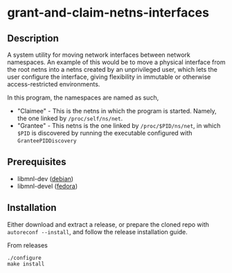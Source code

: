 # grant-and-claim-netns-interfaces

## Description

A system utility for moving network interfaces between network namespaces.  An
example of this would be to move a physical interface from the root netns into
a netns created by an unprivileged user, which lets the user configure the
interface, giving flexibility in immutable or otherwise access-restricted
environments.

In this program, the namespaces are named as such,
* "Claimee" - This is the netns in which the program is started. Namely, the
	one linked by `/proc/self/ns/net`.
* "Grantee" - This netns is the one linked by `/proc/$PID/ns/net`, in which
	`$PID` is discovered by running the executable configured with
	`GranteePIDDiscovery`


## Prerequisites

* libmnl-dev ([debian](https://packages.debian.org/search?suite=bookworm&arch=amd64&keywords=libmnl-dev))
* libmnl-devel ([fedora](https://packages.fedoraproject.org/pkgs/libmnl/libmnl-devel/))

## Installation

Either download and extract a release, or prepare the cloned repo with
`autoreconf --install`, and follow the release installation guide.

From releases
```
./configure
make install
```

